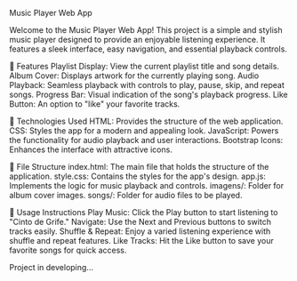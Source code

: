 Music Player Web App

Welcome to the Music Player Web App! This project is a simple and stylish music player designed to provide an enjoyable listening experience. It features a sleek interface, easy navigation, and essential playback controls.

🌟 Features
Playlist Display: View the current playlist title and song details.
Album Cover: Displays artwork for the currently playing song.
Audio Playback: Seamless playback with controls to play, pause, skip, and repeat songs.
Progress Bar: Visual indication of the song's playback progress.
Like Button: An option to "like" your favorite tracks.

🎨 Technologies Used
HTML: Provides the structure of the web application.
CSS: Styles the app for a modern and appealing look.
JavaScript: Powers the functionality for audio playback and user interactions.
Bootstrap Icons: Enhances the interface with attractive icons.

📁 File Structure
index.html: The main file that holds the structure of the application.
style.css: Contains the styles for the app's design.
app.js: Implements the logic for music playback and controls.
imagens/: Folder for album cover images.
songs/: Folder for audio files to be played.

🎵 Usage Instructions
Play Music: Click the Play button to start listening to "Cinto de Grife."
Navigate: Use the Next and Previous buttons to switch tracks easily.
Shuffle & Repeat: Enjoy a varied listening experience with shuffle and repeat features.
Like Tracks: Hit the Like button to save your favorite songs for quick access.

Project in developing...
